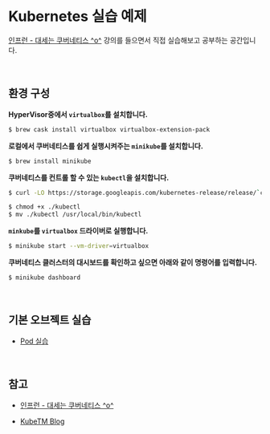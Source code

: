 # Kubernetes 실습 예제

[인프런 - 대세는 쿠버네티스 ^o^](https://www.inflearn.com/course/%EC%BF%A0%EB%B2%84%EB%84%A4%ED%8B%B0%EC%8A%A4-%EA%B8%B0%EC%B4%88) 강의를 들으면서 직접 실습해보고 공부하는 공간입니다.

<br>

## 환경 구성

**HyperVisor중에서 `virtualbox`를 설치합니다.**

```sh
$ brew cask install virtualbox virtualbox-extension-pack
```

**로컬에서 쿠버네티스를 쉽게 실행시켜주는 `minikube`를 설치합니다.**

```sh
$ brew install minikube
```

**쿠버네티스를 컨트롤 할 수 있는 `kubectl`을 설치합니다.**

```sh
$ curl -LO https://storage.googleapis.com/kubernetes-release/release/`curl -s https://storage.googleapis.com/kubernetes-release/release/stable.txt`/bin/linux/amd64/kubectl

$ chmod +x ./kubectl
$ mv ./kubectl /usr/local/bin/kubectl
```

**`minkube`를 `virtualbox` 드라이버로 실행합니다.**

```sh
$ minikube start --vm-driver=virtualbox
```

**쿠버네티스 클러스터의 대시보드를 확인하고 싶으면 아래와 같이 명령어를 입력합니다.**

```sh
$ minikube dashboard
```

<br>

## 기본 오브젝트 실습

- [Pod 실습](https://github.com/bestdevhyo1225/kubernetes-study/tree/master/pod)

<br>

## 참고

- [인프런 - 대세는 쿠버네티스 ^o^](https://www.inflearn.com/course/%EC%BF%A0%EB%B2%84%EB%84%A4%ED%8B%B0%EC%8A%A4-%EA%B8%B0%EC%B4%88)

- [KubeTM Blog](https://kubetm.github.io/)
